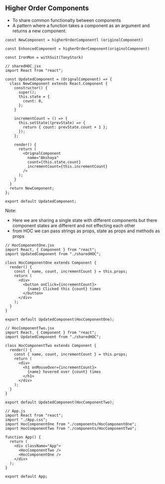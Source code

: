 ## Higher Order Components

- To share common functionalty between components
- A pattern where a function takes a component as an argument and returns a new component.

```JSX
const NewComponent = higherOrderComponentl (originolComponent)

const EnhoncedComponent = higherOrderComponent(originolComponent)

const IronMon = withSuit(TonyStork)
```

```JSX
// sharedHOC.jsx
import React from "react";

const UpdatedComponent = (OrignalComponent) => {
  class NewComponent extends React.Component {
    constructor() {
      super();
      this.state = {
        count: 0,
      };
    }

    incrementCount = () => {
      this.setState((prevState) => {
        return { count: prevState.count + 1 };
      });
    };

    render() {
      return (
        <OrignalComponent
          name="Akshaya"
          count={this.state.count}
          incrementCount={this.incrementCount}
        />
      );
    }
  }
  return NewComponent;
};

export default UpdatedComponent;
```

Note:

- Here we are sharing a single state with different components but there component states are different and not effecting each other
- from HOC we can pass strings as props, state as props and methods as props

```JSX
// HocComponentOne.jsx
import React, { Component } from "react";
import UpdatedComponent from "./sharedHOC";

class HocComponentOne extends Component {
  render() {
    const { name, count, incrementCount } = this.props;
    return (
      <div>
        <button onClick={incrementCount}>
          {name} Clicked this {count} times
        </button>
      </div>
    );
  }
}

export default UpdatedComponent(HocComponentOne);
```

```JSX
// HocComponentTwo.jsx
import React, { Component } from "react";
import UpdatedComponent from "./sharedHOC";

class HocComponentTwo extends Component {
  render() {
    const { name, count, incrementCount } = this.props;
    return (
      <div>
        <h1 onMouseOver={incrementCount}>
          {name} hovered over {count} times
        </h1>
      </div>
    );
  }
}

export default UpdatedComponent(HocComponentTwo);
```

```JSX
// App.js
import React from "react";
import "./App.css";
import HocComponentOne from "./components/HocComponentOne";
import HocComponentTwo from "./components/HocComponentTwo";

function App() {
  return (
    <div className="App">
      <HocComponentTwo />
      <HocComponentOne />
    </div>
  );
}

export default App;
```
